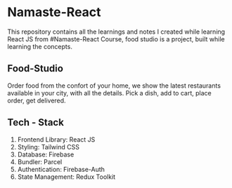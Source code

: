 # Namaste-React
This repository contains all the learnings and notes I created while learning React JS from #Namaste-React Course, food studio is a project, built while learning the concepts.

## Food-Studio
Order food from the confort of your home, we show the latest restaurants available in your city, with all the details. 
Pick a dish, add to cart, place order, get delivered.

## Tech - Stack
1. Frontend Library: React JS
2. Styling: Tailwind CSS
3. Database: Firebase
4. Bundler: Parcel
5. Authentication: Firebase-Auth
6. State Management: Redux Toolkit


